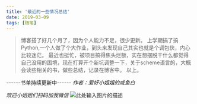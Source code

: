 ```yaml
---
title: '最近的一些情况总结'
date: 2019-03-09 
tags: [随笔]
---
```

>博客搭了好几个月了，因为个人能力不足，很少更新。
上学期搞了搞Python,一个人做了个大作业，到头来发现自己其实也就是个调包侠，内心比较迷茫。
最近也挺忙，被项目搞得焦头烂额，实在想摆脱干什么都觉得自己没用的困境，现在打算开个新坑调整一下，关于scheme语言的，大概会读些相关的书，做些总结，记录在博客中。
以上。
  <!--more-->
------书单持续更新中------
*作者：爱好小姐姐的咸鱼白*

*欢迎小姐姐们扫码加我微信*
![此处输入图片的描述][2]

  [2]: http://xclwt-blog-image.oss-cn-hangzhou.aliyuncs.com/18-10-1/80219838.jpg